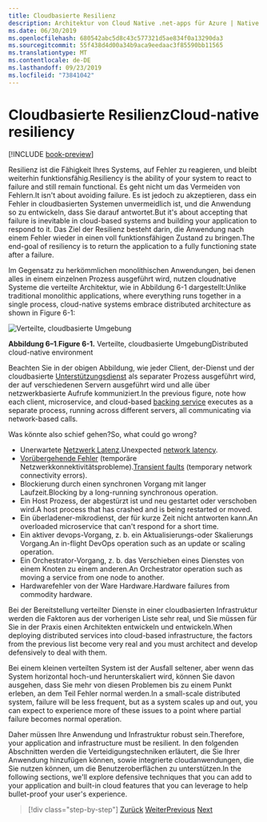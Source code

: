 ```yaml
---
title: Cloudbasierte Resilienz
description: Architektur von Cloud Native .net-apps für Azure | Native Cloud-Resilienz
ms.date: 06/30/2019
ms.openlocfilehash: 680542abc5d8c43c577321d5ae834f0a13290da3
ms.sourcegitcommit: 55f438d4d00a34b9aca9eedaac3f85590bb11565
ms.translationtype: MT
ms.contentlocale: de-DE
ms.lasthandoff: 09/23/2019
ms.locfileid: "73841042"
---
```

# <a name="cloud-native-resiliency"></a><span data-ttu-id="49f39-103">Cloudbasierte Resilienz</span><span class="sxs-lookup"><span data-stu-id="49f39-103">Cloud-native resiliency</span></span>

[!INCLUDE [book-preview](../../../includes/book-preview.md)]

<span data-ttu-id="49f39-104">Resilienz ist die Fähigkeit Ihres Systems, auf Fehler zu reagieren, und bleibt weiterhin funktionsfähig.</span><span class="sxs-lookup"><span data-stu-id="49f39-104">Resiliency is the ability of your system to react to failure and still remain functional.</span></span> <span data-ttu-id="49f39-105">Es geht nicht um das Vermeiden von Fehlern.</span><span class="sxs-lookup"><span data-stu-id="49f39-105">It isn't about avoiding failure.</span></span> <span data-ttu-id="49f39-106">Es ist jedoch zu akzeptieren, dass ein Fehler in cloudbasierten Systemen unvermeidlich ist, und die Anwendung so zu entwickeln, dass Sie darauf antwortet.</span><span class="sxs-lookup"><span data-stu-id="49f39-106">But it's about accepting that failure is inevitable in cloud-based systems and building your application to respond to it.</span></span> <span data-ttu-id="49f39-107">Das Ziel der Resilienz besteht darin, die Anwendung nach einem Fehler wieder in einen voll funktionsfähigen Zustand zu bringen.</span><span class="sxs-lookup"><span data-stu-id="49f39-107">The end-goal of resiliency is to return the application to a fully functioning state after a failure.</span></span>

<span data-ttu-id="49f39-108">Im Gegensatz zu herkömmlichen monolithischen Anwendungen, bei denen alles in einem einzelnen Prozess ausgeführt wird, nutzen cloudnative Systeme die verteilte Architektur, wie in Abbildung 6-1 dargestellt:</span><span class="sxs-lookup"><span data-stu-id="49f39-108">Unlike traditional monolithic applications, where everything runs together in a single process, cloud-native systems embrace distributed architecture as shown in Figure 6-1:</span></span>

![Verteilte, cloudbasierte Umgebung](./media/distributed-cloud-native-environment.png)

<span data-ttu-id="49f39-110">**Abbildung 6–1**.</span><span class="sxs-lookup"><span data-stu-id="49f39-110">**Figure 6-1.**</span></span> <span data-ttu-id="49f39-111">Verteilte, cloudbasierte Umgebung</span><span class="sxs-lookup"><span data-stu-id="49f39-111">Distributed cloud-native environment</span></span>

<span data-ttu-id="49f39-112">Beachten Sie in der obigen Abbildung, wie jeder Client, der-Dienst und der cloudbasierte [Unterstützungsdienst](https://12factor.net/backing-services) als separater Prozess ausgeführt wird, der auf verschiedenen Servern ausgeführt wird und alle über netzwerkbasierte Aufrufe kommuniziert.</span><span class="sxs-lookup"><span data-stu-id="49f39-112">In the previous figure, note how each client, microservice, and cloud-based [backing service](https://12factor.net/backing-services) executes as a separate process, running across different servers, all communicating via network-based calls.</span></span>

<span data-ttu-id="49f39-113">Was könnte also schief gehen?</span><span class="sxs-lookup"><span data-stu-id="49f39-113">So, what could go wrong?</span></span>

- <span data-ttu-id="49f39-114">Unerwartete [Netzwerk Latenz](https://www.techopedia.com/definition/8553/network-latency).</span><span class="sxs-lookup"><span data-stu-id="49f39-114">Unexpected [network latency](https://www.techopedia.com/definition/8553/network-latency).</span></span>
- <span data-ttu-id="49f39-115">[Vorübergehende Fehler](https://docs.microsoft.com/azure/architecture/best-practices/transient-faults) (temporäre Netzwerkkonnektivitätsprobleme).</span><span class="sxs-lookup"><span data-stu-id="49f39-115">[Transient faults](https://docs.microsoft.com/azure/architecture/best-practices/transient-faults) (temporary network connectivity errors).</span></span>
- <span data-ttu-id="49f39-116">Blockierung durch einen synchronen Vorgang mit langer Laufzeit.</span><span class="sxs-lookup"><span data-stu-id="49f39-116">Blocking by a long-running synchronous operation.</span></span>
- <span data-ttu-id="49f39-117">Ein Host Prozess, der abgestürzt ist und neu gestartet oder verschoben wird.</span><span class="sxs-lookup"><span data-stu-id="49f39-117">A host process that has crashed and is being restarted or moved.</span></span>
- <span data-ttu-id="49f39-118">Ein überladener-mikrodienst, der für kurze Zeit nicht antworten kann.</span><span class="sxs-lookup"><span data-stu-id="49f39-118">An overloaded microservice that can't respond for a short time.</span></span>
- <span data-ttu-id="49f39-119">Ein aktiver devops-Vorgang, z. b. ein Aktualisierungs-oder Skalierungs Vorgang.</span><span class="sxs-lookup"><span data-stu-id="49f39-119">An in-flight DevOps operation such as an update or scaling operation.</span></span>
- <span data-ttu-id="49f39-120">Ein Orchestrator-Vorgang, z. b. das Verschieben eines Dienstes von einem Knoten zu einem anderen.</span><span class="sxs-lookup"><span data-stu-id="49f39-120">An Orchestrator operation such as moving a service from one node to another.</span></span>
- <span data-ttu-id="49f39-121">Hardwarefehler von der Ware Hardware.</span><span class="sxs-lookup"><span data-stu-id="49f39-121">Hardware failures from commodity hardware.</span></span>

<span data-ttu-id="49f39-122">Bei der Bereitstellung verteilter Dienste in einer cloudbasierten Infrastruktur werden die Faktoren aus der vorherigen Liste sehr real, und Sie müssen für Sie in der Praxis einen Architekten entwickeln und entwickeln.</span><span class="sxs-lookup"><span data-stu-id="49f39-122">When deploying distributed services into cloud-based infrastructure, the factors from the previous list become very real and you must architect and develop defensively to deal with them.</span></span>

<span data-ttu-id="49f39-123">Bei einem kleinen verteilten System ist der Ausfall seltener, aber wenn das System horizontal hoch-und herunterskaliert wird, können Sie davon ausgehen, dass Sie mehr von diesen Problemen bis zu einem Punkt erleben, an dem Teil Fehler normal werden.</span><span class="sxs-lookup"><span data-stu-id="49f39-123">In a small-scale distributed system, failure will be less frequent, but as a system scales up and out, you can expect to experience more of these issues to a point where partial failure becomes normal operation.</span></span>

<span data-ttu-id="49f39-124">Daher müssen Ihre Anwendung und Infrastruktur robust sein.</span><span class="sxs-lookup"><span data-stu-id="49f39-124">Therefore, your application and infrastructure must be resilient.</span></span> <span data-ttu-id="49f39-125">In den folgenden Abschnitten werden die Verteidigungstechniken erläutert, die Sie Ihrer Anwendung hinzufügen können, sowie integrierte cloudanwendungen, die Sie nutzen können, um die Benutzeroberflächen zu unterstützen.</span><span class="sxs-lookup"><span data-stu-id="49f39-125">In the following sections, we'll explore defensive techniques that you can add to your application and built-in cloud features that you can leverage to help bullet-proof your user's experience.</span></span>

>[!div class="step-by-step"]
><span data-ttu-id="49f39-126">[Zurück](azure-data-storage.md)
>[Weiter](application-resiliency-patterns.md)</span><span class="sxs-lookup"><span data-stu-id="49f39-126">[Previous](azure-data-storage.md)
[Next](application-resiliency-patterns.md)</span></span>
